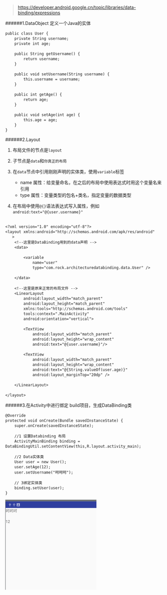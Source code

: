 
>https://developer.android.google.cn/topic/libraries/data-binding/expressions

######1.DataObject
定义一个Java的实体
```
public class User {
    private String username;
    private int age;

    public String getUsername() {
        return username;
    }

    public void setUsername(String username) {
        this.username = username;
    }

    public int getAge() {
        return age;
    }

    public void setAge(int age) {
        this.age = age;
    }
}

```
######2.Layout
1. 布局文件的节点是``layout``

2. 子节点是``data``和``你真正的布局``

3. 在``data``节点中引用刚刚声明的实体类，使用``variable``标签

    - name 属性：给变量命名，在之后的布局中使用表达式时用这个变量名来引用
    - type 属性：变量类型的包名+类名，指定变量的数据类型

4. 在布局中使用``@{}``语法表达式写入属性，例如``android:text="@{user.username}"``
```

<?xml version="1.0" encoding="utf-8"?>
<layout xmlns:android="http://schemas.android.com/apk/res/android"
   >
    <!--这里是DataBinding用到的data声明 -->
    <data>

        <variable
            name="user"
            type="com.rock.architecturedatabinding.data.User" />

    </data>

    <!--这里是原来正常的布局文件 -->
    <LinearLayout
        android:layout_width="match_parent"
        android:layout_height="match_parent"
        xmlns:tools="http://schemas.android.com/tools"
        tools:context=".MainActivity"
        android:orientation="vertical">

        <TextView
            android:layout_width="match_parent"
            android:layout_height="wrap_content"
            android:text="@{user.username}"/>

        <TextView
            android:layout_width="match_parent"
            android:layout_height="wrap_content"
            android:text="@{String.valueOf(user.age)}"
            android:layout_marginTop="20dp" />

    </LinearLayout>

</layout>

```
######3.在Activity中进行绑定
build项目，生成DataBinding类
```
@Override
protected void onCreate(Bundle savedInstanceState) {
    super.onCreate(savedInstanceState);

    //1 设置Databinding 布局
    ActivityMainBinding binding = DataBindingUtil.setContentView(this,R.layout.activity_main);

    //2 Data实体类
    User user = new User();
    user.setAge(12);
    user.setUsername("呵呵呵");

    // 3绑定实体类
    binding.setUser(user);
}
```
![](images\data_binding_sample1.png)
